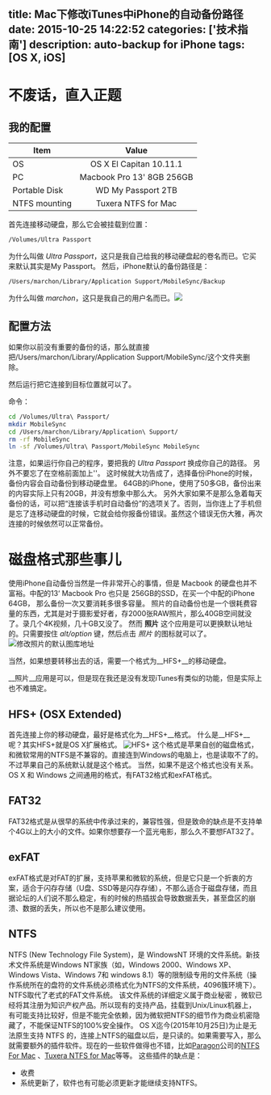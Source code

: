 title: Mac下修改iTunes中iPhone的自动备份路径
date: 2015-10-25 14:22:52
categories: ['技术指南']
description: auto-backup for iPhone
tags: [OS X, iOS]
---

# 不废话，直入正题

## 我的配置

| Item          | Value         |
| ------------- |:-------------:|
| OS            | OS X El Capitan 10.11.1 |
| PC            | Macbook Pro 13' 8GB 256GB  |
| Portable Disk | WD My Passport 2TB |
| NTFS mounting | Tuxera NTFS for Mac       |

首先连接移动硬盘，那么它会被挂载到位置：

```bash
/Volumes/Ultra Passport
```

<!--more-->

为什么叫做 _Ultra Passport_，这只是我自己给我的移动硬盘起的卷名而已。它买来默认其实是My Passport。
然后，iPhone默认的备份路径是：

```bash
/Users/marchon/Library/Application Support/MobileSync/Backup
```

为什么叫做 _marchon_，这只是我自己的用户名而已。<img src="http://i11.tietuku.com/76baa07805638f0d.png"/>

## 配置方法

如果你以前没有重要的备份的话，那么就直接把/Users/marchon/Library/Application Support/MobileSync/这个文件夹删除。

然后运行把它连接到目标位置就可以了。

命令：

```bash
cd /Volumes/Ultra\ Passport/
mkdir MobileSync
cd /Users/marchon/Library/Application\ Support/
rm -rf MobileSync
ln -sf /Volumes/Ultra\ Passport/MobileSync MobileSync
```

注意，如果运行你自己的程序，要把我的 _Ultra Passport_ 换成你自己的路径。
另外不要忘了在空格前面加上'\'。
这时候就大功告成了，选择备份iPhone的时候，备份内容会自动备份到移动硬盘里。
64GB的iPhone，使用了50多GB，备份出来的内容实际上只有20GB，并没有想象中那么大。
另外大家如果不是那么急着每天备份的话，可以把“连接该手机时自动备份”的选项关了。否则，当你连上了手机但是忘了连移动硬盘的时候，它就会给你报备份错误。虽然这个错误无伤大雅，再次连接的时候依然可以正常备份。

# 磁盘格式那些事儿

使用iPhone自动备份当然是一件非常开心的事情，但是 Macbook 的硬盘也并不富裕。中配的13‘ Macbook Pro 也只是 256GB的SSD，在买一个中配的iPhone 64GB， 那么备份一次又要消耗多很多容量。
照片的自动备份也是一个很耗费容量的东西，尤其是对于摄影爱好者，存2000张RAW照片，那么40GB空间就没了。录几个4K视频，几十GB又没了。
然而 __照片__ 这个应用是可以更换默认地址的。只需要按住 _alt/option_ 键，然后点击 _照片_ 的图标就可以了。
![修改照片的默认图库地址](http://i13.tietuku.com/870bfbc91243cec1.png)

当然，如果想要转移出去的话，需要一个格式为__HFS+__的移动硬盘。

__照片__应用是可以，但是现在我还是没有发现iTunes有类似的功能，但是实际上也不难搞定。

## HFS+ (OSX Extended)

首先连接上你的移动硬盘，最好是格式化为__HFS+__格式。
什么是__HFS+__呢？其实HFS+就是OS X扩展格式。
![HFS+](http://i13.tietuku.com/f8970461edc5d97e.png)
这个格式是苹果自创的磁盘格式，和微软常用的NTFS是不兼容的。直接连到Windows的电脑上，也是读取不了的。不过苹果自己的系统默认就是这个格式。
当然，如果不是这个格式也没有关系。
OS X 和 Windows 之间通用的格式，有FAT32格式和exFAT格式。

## FAT32

FAT32格式是从很早的系统中传承过来的，兼容性强，但是致命的缺点是不支持单个4G以上的大小的文件。如果你想要存一个蓝光电影，那么久不要想FAT32了。

## exFAT

exFAT格式是对FAT的扩展，支持苹果和微软的系统，但是它只是一个折衷的方案，适合于闪存存储（U盘、SSD等是闪存存储），不那么适合于磁盘存储，而且据论坛的人们说不那么稳定，有的时候的热插拔会导致数据丢失，甚至盘区的崩溃、数据的丢失，所以也不是那么建议使用。

## NTFS

NTFS (New Technology File System)，是 WindowsNT 环境的文件系统。新技术文件系统是Windows NT家族（如，Windows 2000、Windows XP、Windows Vista、Windows 7和 windows 8.1）等的限制级专用的文件系统（操作系统所在的盘符的文件系统必须格式化为NTFS的文件系统，4096簇环境下）。NTFS取代了老式的FAT文件系统。
该文件系统的详细定义属于商业秘密 ，微软已经将其注册为知识产权产品。所以现有的支持产品，挂载到Unix/Linux机器上，有可能支持比较好，但是不能完全依赖，因为微软把NTFS的细节作为商业机密隐藏了，不能保证NTFS的100%安全操作。
OS X迄今(2015年10月25日)为止是无法原生支持 NTFS 的，连接上NTFS的磁盘以后，是只读的。如果需要写入，那么就需要额外的插件软件。现在的一些软件做得也不错，比如[Paragon](http://www.paragon-software.com/)公司的[NTFS For Mac](http://www.ntfsformac.cn) 、[Tuxera NTFS for Mac](http://www.tuxera.com/products/tuxera-ntfs-for-mac/)等等。
这些插件的缺点是：

- 收费
- 系统更新了，软件也有可能必须更新才能继续支持NTFS。




